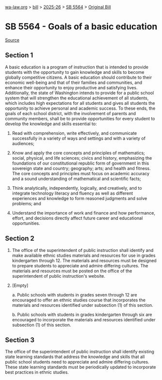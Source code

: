 [wa-law.org](/) > [bill](/bill/) > [2025-26](/bill/2025-26/) > [SB 5564](/bill/2025-26/sb/5564/) > [Original Bill](/bill/2025-26/sb/5564/1/)

# SB 5564 - Goals of a basic education

[Source](http://lawfilesext.leg.wa.gov/biennium/2025-26/Pdf/Bills/Senate%20Bills/5564.pdf)

## Section 1
A basic education is a program of instruction that is intended to provide students with the opportunity to gain knowledge and skills to become globally competitive citizens. A basic education should contribute to their economic well-being and that of their families and communities,  and enhance their opportunity to enjoy productive and satisfying lives. Additionally, the state of Washington intends to provide for a public school system that will strengthen the educational achievement of all students, which includes high expectations for all students and gives all students the opportunity to achieve personal and academic success. To these ends, the goals of each school district, with the involvement of parents and community members, shall be to provide opportunities for every student to develop the knowledge and skills essential to:

1. Read with comprehension, write effectively, and communicate successfully in a variety of ways and settings and with a variety of audiences;

2. Know and apply the core concepts and principles of mathematics; social, physical, and life sciences; civics and history, emphasizing the foundations of our constitutional republic form of government in this sovereign state and country; geography; arts; and health and fitness. The core concepts and principles must focus on academic accuracy and a sound understanding of mathematical and scientific facts;

3. Think analytically, independently, logically, and creatively, and to integrate technology literacy and fluency as well as different experiences and knowledge to form reasoned judgments and solve problems; and

4. Understand the importance of work and finance and how performance, effort, and decisions directly affect future career and educational opportunities.

## Section 2
1. The office of the superintendent of public instruction shall identify and make available ethnic studies materials and resources for use in grades kindergarten through 12. The materials and resources must be designed to prepare students to appreciate and admire differing cultures. The materials and resources must be posted on the office of the superintendent of public instruction's website.

2. [Empty]

    a. Public schools with students in grades seven through 12 are encouraged to offer an ethnic studies course that incorporates the materials and resources identified under subsection (1) of this section.

    b. Public schools with students in grades kindergarten through six are encouraged to incorporate the materials and resources identified under subsection (1) of this section.

## Section 3
The office of the superintendent of public instruction shall identify existing state learning standards that address the knowledge and skills that all public school students need to appreciate and admire differing cultures. These state learning standards must be periodically updated to incorporate best practices in ethnic studies.
